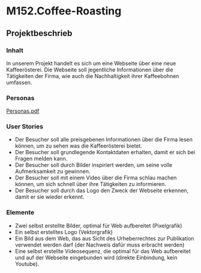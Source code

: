 # M152.Coffee-Roasting

## Projektbeschrieb

### Inhalt

In unserem Projekt handelt es sich um eine Webseite über eine neue Kaffeerösterei.
Die Webseite soll jegentliche Informationen über die Tätigkeiten der Firma, wie auch die Nachhaltigkeit ihrer Kaffeebohnen umfassen.

### Personas

[Personas.pdf](https://github.com/NTZemp/M152.Coffee-Roasting/blob/master/Personas.pdf)

### User Stories

* Der Besucher soll alle preisgebenen Informationen über die Firma lesen können, um zu sehen was die Kaffeerösterei bietet.
* Der Besucher soll grundlegende Kontaktdaten erhalten, damit er sich bei Fragen melden kann.
* Der Besucher soll durch Bilder inspiriert werden, um seine volle Aufmerksamkeit zu gewinnen.
* Der Besucher soll mit einem Video über die Firma schlau machen können, um sich schnell über ihre Tätigkeiten zu informieren.
* Der Besucher soll durch das Logo den Zweck der Webseite erkennen, damit er sie wieder erkennt.

### Elemente 

* Zwei selbst erstellte Bilder, optimal für Web aufbereitet (Pixelgrafik)
* Ein selbst erstelltes Logo (Vektorgrafik)
* Ein Bild aus dem Web, das aus Sicht des Urheberrechtes zur Publikation verwendet werden darf (der Nachweis dafür muss erbracht werden)
* Eine selbst erstellte Videosequenz, die optimal für das Web aufbereitet und auf der Webseite eingebunden wird (direkte Einbindung, kein Youtube).
